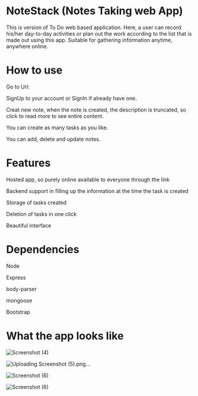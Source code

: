 # NoteStack (Notes Taking web App)

This is version of To Do web based application. Here, a user can record his/her day-to-day activities or plan out the work according to the list that is made out using this app. Suitable for gathering information anytime, anywhere online.


# How to use
Go to Url:

SignUp to your account or SignIn if already have one.

Creat new note, when the note is created, the description is truncated, so click to read more to see entire content.

You can create as many tasks as you like.

You can add, delete and update notes.


# Features

Hosted app, so purely online available to everyone through the link

Backend support in filling up the information at the time the task is created

Storage of tasks created

Deletion of tasks in one click

Beautiful interface

# Dependencies

Node

Express

body-parser

mongoose

Bootstrap

# What the app looks like

![Screenshot (4)](https://user-images.githubusercontent.com/80047947/200954033-b151c229-6f21-4905-9367-59711d32639d.png)

![Uploading Screenshot (5).png…]()

![Screenshot (6)](https://user-images.githubusercontent.com/80047947/200954109-07c0add3-470f-4679-acd8-a09ff3db6acc.png)

![Screenshot (6)](https://user-images.githubusercontent.com/80047947/200954110-302023d4-75a6-46b0-89d3-5b3ccc8c78d6.png)




